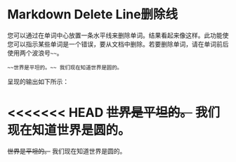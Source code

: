 # Markdown Delete Line删除线

您可以通过在单词中心放置一条水平线来删除单词。结果看起来像这样。此功能使您可以指示某些单词是一个错误，要从文档中删除。若要删除单词，请在单词前后使用两个波浪号`~~`。

```text
~~世界是平坦的。~~ 我们现在知道世界是圆的。
```

呈现的输出如下所示：

<<<<<<< HEAD
~~世界是平坦的。~~ 我们现在知道世界是圆的。
=======
~~世界是平坦的。~~ 我们现在知道世界是圆的。
